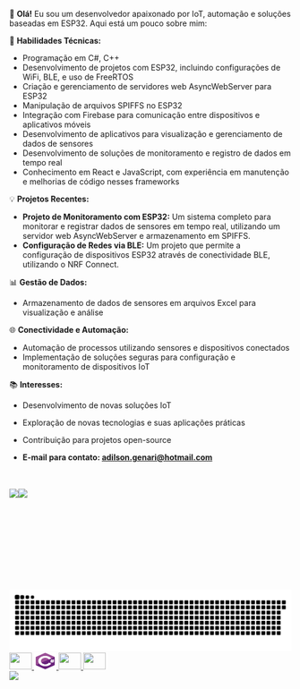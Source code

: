 👋 **Olá!** Eu sou um desenvolvedor apaixonado por IoT, automação e soluções baseadas em ESP32. Aqui está um pouco sobre mim:

🔧 **Habilidades Técnicas:**
- Programação em C#, C++
- Desenvolvimento de projetos com ESP32, incluindo configurações de WiFi, BLE, e uso de FreeRTOS
- Criação e gerenciamento de servidores web AsyncWebServer para ESP32
- Manipulação de arquivos SPIFFS no ESP32
- Integração com Firebase para comunicação entre dispositivos e aplicativos móveis
- Desenvolvimento de aplicativos para visualização e gerenciamento de dados de sensores
- Desenvolvimento de soluções de monitoramento e registro de dados em tempo real
- Conhecimento em React e JavaScript, com experiência em manutenção e melhorias de código nesses frameworks

💡 **Projetos Recentes:**
- **Projeto de Monitoramento com ESP32:** Um sistema completo para monitorar e registrar dados de sensores em tempo real, utilizando um servidor web AsyncWebServer e armazenamento em SPIFFS.
- **Configuração de Redes via BLE:** Um projeto que permite a configuração de dispositivos ESP32 através de conectividade BLE, utilizando o NRF Connect.

📊 **Gestão de Dados:**
- Armazenamento de dados de sensores em arquivos Excel para visualização e análise

🌐 **Conectividade e Automação:**
- Automação de processos utilizando sensores e dispositivos conectados
- Implementação de soluções seguras para configuração e monitoramento de dispositivos IoT

📚 **Interesses:**
- Desenvolvimento de novas soluções IoT
- Exploração de novas tecnologias e suas aplicações práticas
- Contribuição para projetos open-source

                                            
- <strong>E-mail para contato:  adilson.genari@hotmail.com</strong>   <br> <br> <br>
 
  

<div>
    <a href="https://github.com/Adilson-AG">
    <img height="180em"align="left" src="https://github-readme-stats.vercel.app/api?username=adilson-ag&show_icons=true&theme=dracula&include_all_commits=true&count_private=true" />     
      <img height="180em"src="https://github-readme-stats.vercel.app/api/top-langs/?username=adilson-ag&layout=compact&langs_count=7&theme=dracula" />  
 </div>
  
  ##
    
 ![Snake animation dark](https://github.com/Adilson-AG/Adilson-AG/blob/output/github-contribution-grid-snake-dark.svg)</br>
   <img  height="30" width="40" src="https://cdn.jsdelivr.net/gh/devicons/devicon/icons/javascript/javascript-original.svg" />
   <img  alt="Csharp" height="30" width="40" src="https://raw.githubusercontent.com/devicons/devicon/master/icons/csharp/csharp-original.svg">
   <img  height="30" width="40" src="https://cdn.jsdelivr.net/gh/devicons/devicon/icons/react/react-original.svg" />
   <img height="30" width="40" src="https://cdn.jsdelivr.net/gh/devicons/devicon/icons/nodejs/nodejs-original.svg" /></br>
  <a href="https://www.linkedin.com/in/adilson-genari/" target="_blank"><img src="https://img.shields.io/badge/-LinkedIn-%230077B5?style=for-the-badge&logo=linkedin&logoColor=white" target="_blank"></a>
   
 
</div>
   


<!---
Adilson-AG/Adilson-AG is a ✨ special ✨ repository because its `README.md` (this file) appears on your GitHub profile.
You can click the Preview link to take a look at your changes.
--->
